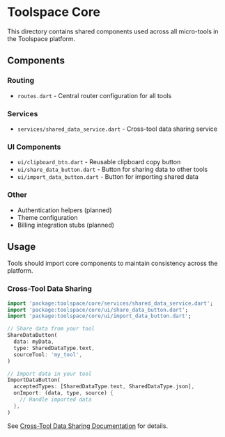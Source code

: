# Toolspace Core

This directory contains shared components used across all micro-tools in the Toolspace platform.

## Components

### Routing
- `routes.dart` - Central router configuration for all tools

### Services
- `services/shared_data_service.dart` - Cross-tool data sharing service

### UI Components
- `ui/clipboard_btn.dart` - Reusable clipboard copy button
- `ui/share_data_button.dart` - Button for sharing data to other tools
- `ui/import_data_button.dart` - Button for importing shared data

### Other
- Authentication helpers (planned)
- Theme configuration
- Billing integration stubs (planned)

## Usage

Tools should import core components to maintain consistency across the platform.

### Cross-Tool Data Sharing

```dart
import 'package:toolspace/core/services/shared_data_service.dart';
import 'package:toolspace/core/ui/share_data_button.dart';
import 'package:toolspace/core/ui/import_data_button.dart';

// Share data from your tool
ShareDataButton(
  data: myData,
  type: SharedDataType.text,
  sourceTool: 'my_tool',
)

// Import data in your tool
ImportDataButton(
  acceptedTypes: [SharedDataType.text, SharedDataType.json],
  onImport: (data, type, source) {
    // Handle imported data
  },
)
```

See [Cross-Tool Data Sharing Documentation](../../docs/tools/cross-tool-data-sharing.md) for details.

